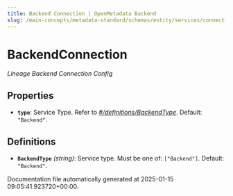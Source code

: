 ```yaml
---
title: Backend Connection | OpenMetadata Backend
slug: /main-concepts/metadata-standard/schemas/entity/services/connections/pipeline/backendconnection
---
```


# BackendConnection

*Lineage Backend Connection Config*

## Properties

- **`type`**: Service Type. Refer to *[#/definitions/BackendType](#definitions/BackendType)*. Default: `"Backend"`.
## Definitions

- **`BackendType`** *(string)*: Service type. Must be one of: `["Backend"]`. Default: `"Backend"`.


Documentation file automatically generated at 2025-01-15 09:05:41.923720+00:00.
